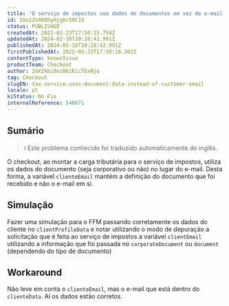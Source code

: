 ```yaml
---
title: 'O serviço de impostos usa dados de documentos em vez de e-mail do cliente'
id: IOu1ZV40Q5yHjgbcS9C15
status: PUBLISHED
createdAt: 2022-03-23T17:50:15.754Z
updatedAt: 2024-02-16T20:28:42.991Z
publishedAt: 2024-02-16T20:28:42.991Z
firstPublishedAt: 2022-03-23T17:50:16.302Z
contentType: knownIssue
productTeam: Checkout
author: 2mXZkbi0oi061KicTExNjo
tag: Checkout
slugEN: tax-service-uses-document-data-instead-of-customer-email
locale: pt
kiStatus: No Fix
internalReference: 548671
---
```


## Sumário

>ℹ️ Este problema conhecido foi traduzido automaticamente do inglês.



O checkout, ao montar a carga tributária para o serviço de impostos, utiliza os dados do documento (seja corporativo ou não) no lugar do e-mail. Desta forma, a variável `clienteEmail` mantém a definição do documento que foi recebido e não o e-mail em si.



## Simulação


Fazer uma simulação para o FFM passando corretamente os dados do cliente no `clientProfileData` e notar utilizando o modo de depuração a solicitação que é feita ao serviço de impostos a variável `clientEmail` utilizando a informação que foi passada no `corporateDocument` ou `document` (dependendo do tipo de documento)



## Workaround


Não leve em conta o `clienteEmail`, mas o e-mail que está dentro do `clienteData`. Aí os dados estão corretos.

